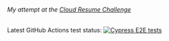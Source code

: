 ###### My attempt at the [Cloud Resume Challenge](https://cloudresumechallenge.dev/docs/the-challenge/aws/)

Latest GitHub Actions test status: [![Cypress E2E tests](https://github.com/o-butt/CloudResumeChallengeFrontEnd/actions/workflows/cypress.yml/badge.svg)](https://github.com/o-butt/CloudResumeChallengeFrontEnd/actions/workflows/cypress.yml)